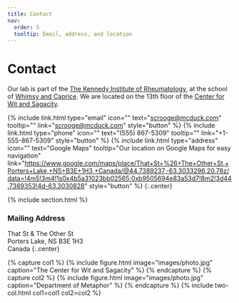 ```yaml
---
title: Contact
nav:
  order: 5
  tooltip: Email, address, and location
---
```


# <i class="fas fa-envelope"></i>Contact

Our lab is part of the [The Kennedy Institute of Rheumatology](https://www.kennedy.ox.ac.uk/), at the school of [Whimsy and Caprice]().
We are located on the 13th floor of the [Center for Wit and Sagacity]().

{%
  include link.html
  type="email"
  icon=""
  text="scrooge@mcduck.com"
  tooltip=""
  link="scrooge@mcduck.com"
  style="button"
%}
{%
  include link.html
  type="phone"
  icon=""
  text="(555) 867-5309"
  tooltip=""
  link="+1-555-867-5309"
  style="button"
%}
{%
  include link.html
  type="address"
  icon=""
  text="Google Maps"
  tooltip="Our location on Google Maps for easy navigation"
  link="https://www.google.com/maps/place/That+St+%26+The+Other+St,+Porters+Lake,+NS+B3E+1H3,+Canada/@44.7389237,-63.3033296,20.78z/data=!4m5!3m4!1s0x4b5a31023bb02565:0xb9505694e83a53d7!8m2!3d44.7389353!4d-63.3030828"
  style="button"
%}
{:.center}

{% include section.html %}

### <i class="fas fa-mail-bulk"></i>Mailing Address

That St & The Other St  
Porters Lake, NS B3E 1H3  
Canada
{:.center}

{% capture col1 %}
{%
  include figure.html
  image="images/photo.jpg"
  caption="The Center for Wit and Sagacity"
%}
{% endcapture %}
{% capture col2 %}
{%
  include figure.html
  image="images/photo.jpg"
  caption="Department of Metaphor"
%}
{% endcapture %}
{% include two-col.html col1=col1 col2=col2 %}
